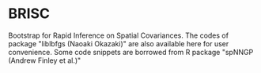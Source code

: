 # BRISC
Bootstrap for Rapid Inference on Spatial Covariances. The codes of package "liblbfgs (Naoaki Okazaki)" are also available here for user convenience. Some code snippets are borrowed from R package "spNNGP (Andrew Finley et al.)"
